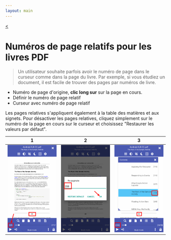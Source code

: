 ```yaml
---
layout: main
---
```

[<](/wiki/faq/fr)

# Numéros de page relatifs pour les livres PDF

> Un utilisateur souhaite parfois avoir le numéro de page dans le curseur comme dans la page du livre.
Par exemple, si vous étudiez un document, il est facile de trouver des pages par numéros de livre.

* Numéro de page d'origine, **clic long sur** sur la page en cours.
* Définir le numéro de page relatif
* Curseur avec numéro de page relatif

Les pages relatives s'appliquent également à la table des matières et aux signets.
Pour désactiver les pages relatives, cliquez simplement sur le numéro de la page en cours sur le curseur et choisissez &quot;Restaurer les valeurs par défaut&quot;.

|1|2|3|
|-|-|-|
|![](1.png)|![](2.png)|![](3.png)|
